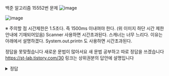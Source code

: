 백준 알고리즘 15552번 문제 
![image](https://user-images.githubusercontent.com/61142803/121671967-2bbe9380-caea-11eb-8303-b78bcf0c82a7.png)

![image](https://user-images.githubusercontent.com/61142803/121672014-3b3ddc80-caea-11eb-98d3-3becbc11c71b.png)



 
※ 주의할 점
시간제한은 1.5초다. 즉 1500ms 이내여야 한다. (위 이미지 하단 시간 제한 안내에 기재되어있음)
Scanner 사용하면 시간초과된다. 스캐너는 너무 느리다. 이유는 아래에서 설명하겠다.
System.out.printn 도 사용하면 시간초과된다. 

정답을 못맞췄습니다 새로운 문법이 많아서요 새 문법 공부하고 따로 정답을 쓰겠습니다
https://st-lab.tistory.com/30 링크는 상위권분의 답안에 설명입니다




<details>
	<summary> 정답 </summary>
	<div markdown= "1">
	
	</div>
	</details>
